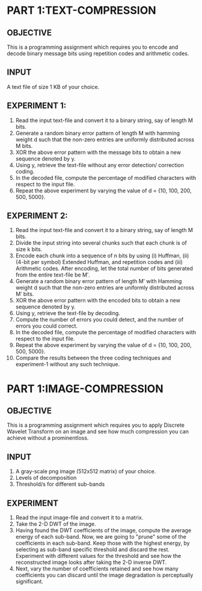 # PART 1:TEXT-COMPRESSION
## OBJECTIVE
This is a programming assignment which requires you to encode and decode binary message bits using repetition codes and arithmetic codes.
## INPUT
A text file of size 1 KB of your choice.

## EXPERIMENT 1:
1) Read the input text-file and convert it to a binary string, say of length M bits.
2) Generate a random binary error pattern of length M with hamming weight d such that the non-zero entries are uniformly distributed across M bits.
3) XOR the above error pattern with the message bits to obtain a new sequence denoted by y.
4) Using y, retrieve the text-file without any error detection/ correction coding.
5) In the decoded file, compute the percentage of modified characters with respect to the input file.
6) Repeat the above experiment by varying the value of d = {10, 100, 200, 500, 5000}.

## EXPERIMENT 2:
1) Read the input text-file and convert it to a binary string, say of length M bits.
2) Divide the input string into several chunks such that each chunk is of size k bits.
3) Encode each chunk into a sequence of n bits by using (i) Huffman, (ii) (4-bit per symbol) Extended Huffman, and repetition codes and (iii) Arithmetic codes. After encoding, let the total number of bits generated from the entire text-file be Mʹ.
4) Generate a random binary error pattern of length Mʹ with Hamming weight d such that the non-zero entries are uniformly distributed across Mʹ bits.
5) XOR the above error pattern with the encoded bits to obtain a new sequence denoted by y.
6) Using y, retrieve the text-file by decoding.
7) Compute the number of errors you could detect, and the number of errors you could correct.
8) In the decoded file, compute the percentage of modified characters with respect to the input file.
9) Repeat the above experiment by varying the value of d = {10, 100, 200, 500, 5000}.
10) Compare the results between the three coding techniques and experiment-1 without any such technique.

# PART 1:IMAGE-COMPRESSION
## OBJECTIVE
This is a programming assignment which requires you to apply Discrete Wavelet Transform on an image and see how much compression you can achieve without a prominentloss.
## INPUT
1) A gray-scale png image (512x512 matrix) of your choice.
2) Levels of decomposition
3) Threshold/s for different sub-bands

## EXPERIMENT 
1) Read the input image-file and convert it to a matrix.
2) Take the 2-D DWT of the image.
3) Having found the DWT coefficients of the image, compute the average energy of each sub-band. Now, we are going to "prune" some of the coefficients in each sub-band. Keep those with the highest energy, by selecting as sub-band specific threshold and discard the rest. Experiment with different values for the threshold and see how the reconstructed image looks after taking the 2-D inverse DWT.
4) Next, vary the number of coefficients retained and see how many coefficients you can discard until the image degradation is perceptually significant.
